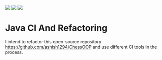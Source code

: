 <a href="https://codeclimate.com/github/Bazarovay/CI_And_Refactoring"><img src="https://codeclimate.com/github/Bazarovay/CI_And_Refactoring/badges/gpa.svg" /></a>
<a href="https://codeclimate.com/github/Bazarovay/CI_And_Refactoring/coverage"><img src="https://codeclimate.com/github/Bazarovay/CI_And_Refactoring/badges/coverage.svg" /></a>
<a href="https://codeclimate.com/github/Bazarovay/CI_And_Refactoring"><img src="https://codeclimate.com/github/Bazarovay/CI_And_Refactoring/badges/issue_count.svg" /></a>

# Java CI And Refactoring

I intend to refactor this open-source repository https://github.com/ashish1294/ChessOOP and use different CI tools in the process.
